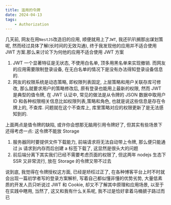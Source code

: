 ```yaml
---
title: 滥用的令牌
date: 2024-04-13
tags:
    - Authorization
---
```


几天前, 网友在用`NestJS`改造旧的应用, 顺便就用上了`JWT`, 我还叭叭搁那出谋划策呢, 然而经过具体了解(长时间的无效沟通),
终于我发现他的应用并不适合使用 JWT 方案.那么来讨论下为何他的应用不适合使用 JWT 方案

1. JWT 一个显著特征是无状态, 不使用白名单, 顶多用黑名单来实现撤销. 而网友的应用需要限制登录设备,
   在无白名单的情况下是没有办法得知登录设备信息的.
2. 网友的权限系统是动态策略, 即权限列表固定, 上层策略和用户关联存库可修改, 那么就要求用户的策略修改后, 原有登录也能用上最新的权限, 然而 JWT
   是典型的值令牌, 在 JWT 认证中, 常见的做法是从令牌的 JSON 数据中取用户 ID 和各种权限相关信息比如权限列表,策略和角色,
   也就是说这些信息是存在令牌上的, 不查库. 问题就在这个不查库上, 库里策略对应的权限更新了是无法感知到的.

上面两点是值令牌的缺陷, 或许你会想那无脑用引用令牌好了, 但其实有些场景下还得考虑一点: 这令牌不能放 Storage

1. 服务器同时要提供文件下载能力, 前端请求将无法自动带上令牌, 那么便只能通过 js 请求到内存而后创建 a 标签下载了, 这显然是很头大的问题
2. 前后端分离下其实我们已经不需要考虑页面的权限了, 但这两年 nodejs 生态下 SSR 又非常流行, 放在 Storage 的令牌又带不过去

说到底, 我觉得在令牌授权这方面, 已经是矫枉过正了, 在各种博客平台上时不时就会出现一篇初学者写的登录方案解析, 写着自己都似懂非懂的优势劣势,
大量低素质的开发人员只听说过 JWT 和 Cookie, 却又不了解其中原理和应用场景, 以至于在实践中瞎用, 当然了, 这又和我有什么关系呢,
我不过是恰好拿着马桶搋子路过而已
